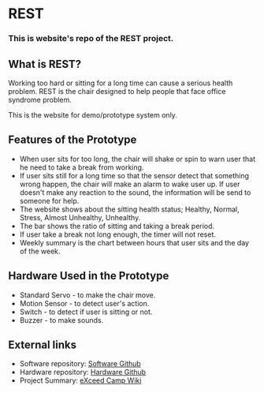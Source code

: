 # REST

### This is website's repo of the REST project.

## What is REST?

Working too hard or sitting for a long time can cause a serious health problem.
REST is the chair designed to help people that face office syndrome problem.

This is the website for demo/prototype system only.

## Features of the Prototype

- When user sits for too long, the chair will shake or spin to warn user that he need to take a break from working.
- If user sits still for a long time so that the sensor detect that something wrong happen, the chair will make an alarm to wake user up. If user doesn't make any reaction to the sound, the information will be send to someone for help.
- The website shows about the sitting health status; Healthy, Normal, Stress, Almost Unhealthy, Unhealthy.
- The bar shows the ratio of sitting and taking a break period.
- If user take a break not long enough, the timer will not reset.
- Weekly summary is the chart between hours that user sits and the day of the week.

## Hardware Used in the Prototype
- Standard Servo - to make the chair move.
- Motion Sensor - to detect user's action.
- Switch - to detect if user is sitting or not.
- Buzzer - to make sounds.

## External links

- Software repository: [Software Github](https://github.com/printto/project-exceed)
- Hardware repository: [Hardware Github](https://github.com/koaly/REST_HARDWARE)
- Project Summary: [eXceed Camp Wiki](http://exceed.cpe.ku.ac.th/wiki/index.php/Exceed_14_Group_13)
